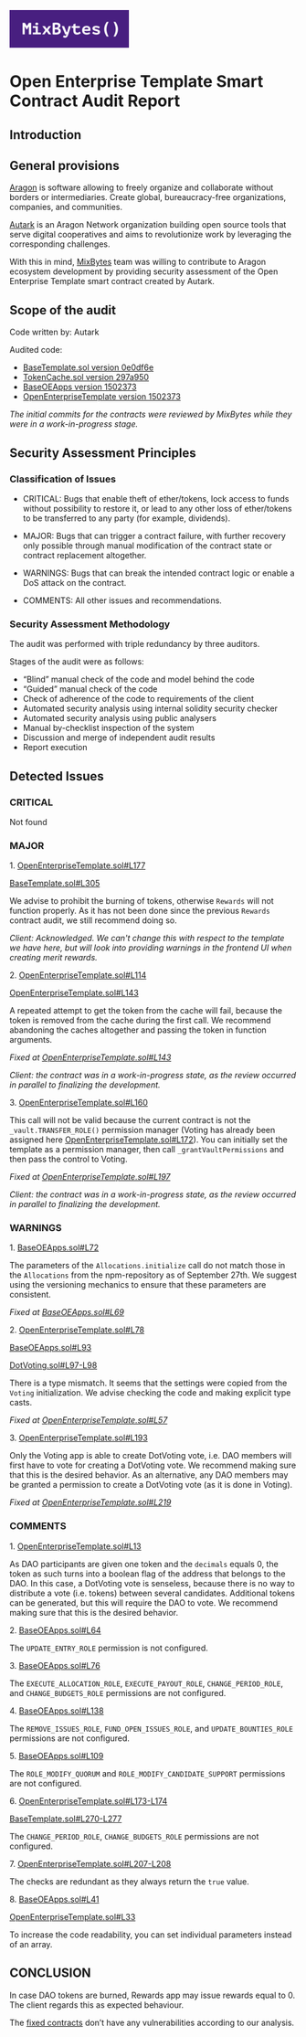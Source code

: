 ![](MixBytes.png)

# Open Enterprise Template Smart Contract Audit Report

## Introduction

## General provisions

[Aragon](https://aragon.org) is software allowing to freely organize and collaborate without borders or intermediaries. Create global, bureaucracy-free organizations, companies, and communities.

[Autark](https://www.autark.xyz) is an Aragon Network organization building open source tools that serve digital cooperatives and aims to revolutionize work by leveraging the corresponding challenges.

With this in mind, [MixBytes](https://mixbytes.io/) team was willing to contribute to Aragon ecosystem development by providing security assessment of the Open Enterprise Template smart contract created by Autark.

## Scope of the audit

Code written by: Autark

Audited code:
* [BaseTemplate.sol version 0e0df6e](https://github.com/aragon/dao-templates/blob/0e0df6e50b4a2af1ef5049839f7121f1a6f47a6c/shared/contracts/BaseTemplate.sol)
* [TokenCache.sol version 297a950](https://github.com/aragon/dao-templates/blob/297a950a9b1206344763b702019d93fda8283b85/shared/contracts/TokenCache.sol)
* [BaseOEApps version 1502373](https://github.com/AutarkLabs/open-enterprise/blob/1502373a0071253f5b90c9e703395754d2f947cc/templates/open-enterprise/contracts/BaseOEApps.sol)
* [OpenEnterpriseTemplate version 1502373](https://github.com/AutarkLabs/open-enterprise/blob/1502373a0071253f5b90c9e703395754d2f947cc/templates/open-enterprise/contracts/OpenEnterpriseTemplate.sol)

*The initial commits for the contracts were reviewed by MixBytes while they were in a work-in-progress stage.*

## Security Assessment Principles

### Classification of Issues

* CRITICAL: Bugs that enable theft of ether/tokens, lock access to funds without possibility to restore it, or lead to any other loss of ether/tokens to be transferred to any party (for example, dividends).

* MAJOR: Bugs that can trigger a contract failure, with further recovery only possible through manual modification of the contract state or contract replacement altogether.

* WARNINGS: Bugs that can break the intended contract logic or enable a DoS attack on the contract.

* COMMENTS: All other issues and recommendations.

### Security Assessment Methodology

The audit was performed with triple redundancy by three auditors.

Stages of the audit were as follows:



* “Blind” manual check of the code and model behind the code
* “Guided” manual check of the code
* Check of adherence of the code to requirements of the client
* Automated security analysis using internal solidity security checker
* Automated security analysis using public analysers
* Manual by-checklist inspection of the system
* Discussion and merge of independent audit results
* Report execution


## Detected Issues

### CRITICAL
 
Not found
 
### MAJOR
1\. [OpenEnterpriseTemplate.sol#L177](https://github.com/AutarkLabs/open-enterprise/blob/1502373a0071253f5b90c9e703395754d2f947cc/templates/open-enterprise/contracts/OpenEnterpriseTemplate.sol#L177)

[BaseTemplate.sol#L305](https://github.com/aragon/dao-templates/blob/0e0df6e50b4a2af1ef5049839f7121f1a6f47a6c/shared/contracts/BaseTemplate.sol#L305)

We advise to prohibit the burning of tokens, otherwise `Rewards` will not function properly. As it has not been done since the previous `Rewards` contract audit, we still recommend doing so.

*Client: Acknowledged. We can't change this with respect to the template we have here, but will look into providing warnings in the frontend UI when creating merit rewards.*

2\. [OpenEnterpriseTemplate.sol#L114](https://github.com/AutarkLabs/open-enterprise/blob/1502373a0071253f5b90c9e703395754d2f947cc/templates/open-enterprise/contracts/OpenEnterpriseTemplate.sol#L114)

[OpenEnterpriseTemplate.sol#L143](https://github.com/AutarkLabs/open-enterprise/blob/1502373a0071253f5b90c9e703395754d2f947cc/templates/open-enterprise/contracts/OpenEnterpriseTemplate.sol#L143)

A repeated attempt to get the token from the cache will fail, because the token is removed from the cache during the first call. We recommend abandoning the caches altogether and passing the token in function arguments.

*Fixed at [OpenEnterpriseTemplate.sol#L143](https://github.com/AutarkLabs/open-enterprise/blob/6866c62506b940b84c78f1ecad5f00e24393c437/templates/open-enterprise/contracts/OpenEnterpriseTemplate.sol#L143)*

*Client: the contract was in a work-in-progress state, as the review occurred in parallel to finalizing the development.*

3\. [OpenEnterpriseTemplate.sol#L160](https://github.com/AutarkLabs/open-enterprise/blob/1502373a0071253f5b90c9e703395754d2f947cc/templates/open-enterprise/contracts/OpenEnterpriseTemplate.sol#L160)

This call will not be valid because the current contract is not the `_vault.TRANSFER_ROLE()` permission manager (Voting has already been assigned here [OpenEnterpriseTemplate.sol#L172](https://github.com/AutarkLabs/open-enterprise/blob/1502373a0071253f5b90c9e703395754d2f947cc/templates/open-enterprise/contracts/OpenEnterpriseTemplate.sol#L172)). You can initially set the template as a permission manager, then call `_grantVaultPermissions` and then pass the control to Voting.

*Fixed at [OpenEnterpriseTemplate.sol#L197](https://github.com/AutarkLabs/open-enterprise/blob/6866c62506b940b84c78f1ecad5f00e24393c437/templates/open-enterprise/contracts/OpenEnterpriseTemplate.sol#L197)*

*Client: the contract was in a work-in-progress state, as the review occurred in parallel to finalizing the development.*


### WARNINGS

1\. [BaseOEApps.sol#L72](https://github.com/AutarkLabs/open-enterprise/blob/1502373a0071253f5b90c9e703395754d2f947cc/templates/open-enterprise/contracts/BaseOEApps.sol#L72)

The parameters of the `Allocations.initialize` call do not match those in the `Allocations` from the npm-repository as of September 27th. We suggest using the versioning mechanics to ensure that these parameters are consistent.

*Fixed at [BaseOEApps.sol#L69](https://github.com/AutarkLabs/open-enterprise/blob/6866c62506b940b84c78f1ecad5f00e24393c437/templates/open-enterprise/contracts/BaseOEApps.sol#L69)*

2\. [OpenEnterpriseTemplate.sol#L78](https://github.com/AutarkLabs/open-enterprise/blob/1502373a0071253f5b90c9e703395754d2f947cc/templates/open-enterprise/contracts/OpenEnterpriseTemplate.sol#L78)

[BaseOEApps.sol#L93](https://github.com/AutarkLabs/open-enterprise/blob/1502373a0071253f5b90c9e703395754d2f947cc/templates/open-enterprise/contracts/BaseOEApps.sol#L93)

[DotVoting.sol#L97-L98](https://github.com/AutarkLabs/open-enterprise/blob/1502373a0071253f5b90c9e703395754d2f947cc/apps/dot-voting/contracts/DotVoting.sol#L97-L98)

There is a type mismatch. It seems that the settings were copied from the `Voting` initialization. We advise checking the code and making explicit type casts.

*Fixed at [OpenEnterpriseTemplate.sol#L57](https://github.com/AutarkLabs/open-enterprise/blob/c03daf33165eccede81cd45107f9484261294116/templates/open-enterprise/contracts/OpenEnterpriseTemplate.sol#L57)*

3\. [OpenEnterpriseTemplate.sol#L193](https://github.com/AutarkLabs/open-enterprise/blob/1502373a0071253f5b90c9e703395754d2f947cc/templates/open-enterprise/contracts/OpenEnterpriseTemplate.sol#L193)

Only the Voting app is able to create DotVoting vote, i.e. DAO members will first have to vote for creating a DotVoting vote. We recommend making sure that this is the desired behavior. As an alternative, any DAO members may be granted a permission to create a DotVoting vote (as it is done in Voting).

*Fixed at [OpenEnterpriseTemplate.sol#L219](https://github.com/AutarkLabs/open-enterprise/blob/6866c62506b940b84c78f1ecad5f00e24393c437/templates/open-enterprise/contracts/OpenEnterpriseTemplate.sol#L219)*


### COMMENTS

1\. [OpenEnterpriseTemplate.sol#L13](https://github.com/AutarkLabs/open-enterprise/blob/1502373a0071253f5b90c9e703395754d2f947cc/templates/open-enterprise/contracts/OpenEnterpriseTemplate.sol#L13)

As DAO participants are given one token and the `decimals` equals 0, the token as such turns into a boolean flag of the address that belongs to the DAO. In this case, a DotVoting vote is senseless, because there is no way to distribute a vote (i.e. tokens) between several candidates. Additional tokens can be generated, but this will require the DAO to vote. We recommend making sure that this is the desired behavior.

2\. [BaseOEApps.sol#L64](https://github.com/AutarkLabs/open-enterprise/blob/1502373a0071253f5b90c9e703395754d2f947cc/templates/open-enterprise/contracts/BaseOEApps.sol#L64)

The `UPDATE_ENTRY_ROLE` permission is not configured.

3\. [BaseOEApps.sol#L76](https://github.com/AutarkLabs/open-enterprise/blob/1502373a0071253f5b90c9e703395754d2f947cc/templates/open-enterprise/contracts/BaseOEApps.sol#L76)

The `EXECUTE_ALLOCATION_ROLE`, `EXECUTE_PAYOUT_ROLE`, `CHANGE_PERIOD_ROLE`, and `CHANGE_BUDGETS_ROLE` permissions are not configured.

4\. [BaseOEApps.sol#L138](https://github.com/AutarkLabs/open-enterprise/blob/1502373a0071253f5b90c9e703395754d2f947cc/templates/open-enterprise/contracts/BaseOEApps.sol#L138)

The `REMOVE_ISSUES_ROLE`, `FUND_OPEN_ISSUES_ROLE`, and `UPDATE_BOUNTIES_ROLE` permissions are not configured.

5\. [BaseOEApps.sol#L109](https://github.com/AutarkLabs/open-enterprise/blob/1502373a0071253f5b90c9e703395754d2f947cc/templates/open-enterprise/contracts/BaseOEApps.sol#L109)

The `ROLE_MODIFY_QUORUM` and `ROLE_MODIFY_CANDIDATE_SUPPORT` permissions are not configured.

6\. [OpenEnterpriseTemplate.sol#L173-L174](https://github.com/AutarkLabs/open-enterprise/blob/1502373a0071253f5b90c9e703395754d2f947cc/templates/open-enterprise/contracts/OpenEnterpriseTemplate.sol#L173-L174)

[BaseTemplate.sol#L270-L277](https://github.com/aragon/dao-templates/blob/0e0df6e50b4a2af1ef5049839f7121f1a6f47a6c/shared/contracts/BaseTemplate.sol#L270-L277)

The `CHANGE_PERIOD_ROLE`, `CHANGE_BUDGETS_ROLE` permissions are not configured.

7\. [OpenEnterpriseTemplate.sol#L207-L208](https://github.com/AutarkLabs/open-enterprise/blob/1502373a0071253f5b90c9e703395754d2f947cc/templates/open-enterprise/contracts/OpenEnterpriseTemplate.sol#L207-L208)

The checks are redundant as they always return the `true` value.

8\. [BaseOEApps.sol#L41](https://github.com/AutarkLabs/open-enterprise/blob/1502373a0071253f5b90c9e703395754d2f947cc/templates/open-enterprise/contracts/BaseOEApps.sol#L41)

[OpenEnterpriseTemplate.sol#L33](https://github.com/AutarkLabs/open-enterprise/blob/1502373a0071253f5b90c9e703395754d2f947cc/templates/open-enterprise/contracts/OpenEnterpriseTemplate.sol#L33)

To increase the code readability, you can set individual parameters instead of an array.


## CONCLUSION

In case DAO tokens are burned, Rewards app may issue rewards equal to 0. The client regards this as expected behaviour.

The [fixed contracts](https://github.com/AutarkLabs/open-enterprise/tree/6866c62506b940b84c78f1ecad5f00e24393c437/templates/open-enterprise/contracts) don’t have any vulnerabilities according to our analysis.
